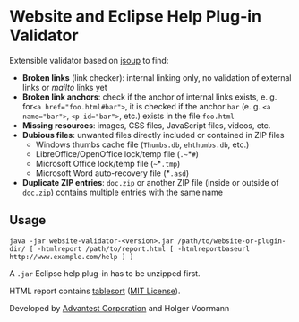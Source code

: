 # Website and Eclipse Help Plug-in Validator

Extensible validator based on [jsoup](https://jsoup.org/) to find:

*   **Broken links** (link checker): internal linking only, no validation of external links or _mailto_ links yet
*   **Broken link anchors**: check if the anchor of internal links exists, e. g. for`<a href="foo.html#bar">`, it is checked if the anchor `bar` (e. g. `<a name="bar">`, `<p id="bar">`, etc.) exists in the file `foo.html`
*   **Missing resources**: images, CSS files, JavaScript files, videos, etc.
*   **Dubious files**: unwanted files directly included or contained in ZIP files
    * Windows thumbs cache file (`Thumbs.db`, `ehthumbs.db`, etc.)
    * LibreOffice/OpenOffice lock/temp file (`.~`*`#`)
    * Microsoft Office lock/temp file (`~`*`.tmp`)
    * Microsoft Word auto-recovery file (*`.asd`)
*   **Duplicate ZIP entries**: `doc.zip` or another ZIP file (inside or outside of `doc.zip`) contains multiple entries with the same name


## Usage

	java -jar website-validator-<version>.jar /path/to/website-or-plugin-dir/ [ -htmlreport /path/to/report.html [ -htmlreportbaseurl http://www.example.com/help ] ]

A `.jar` Eclipse help plug-in has to be unzipped first.

HTML report contains [tablesort](https://github.com/tristen/tablesort) ([MIT License](https://github.com/tristen/tablesort/blob/gh-pages/LICENCE)).

Developed by [Advantest Corporation](https://www.advantest.com/) and Holger Voormann
